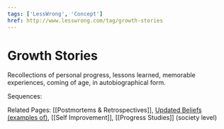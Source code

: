 ```yaml
---
tags: ['LessWrong', 'Concept']
href: http://www.lesswrong.com/tag/growth-stories
---
```


# Growth Stories
Recollections of personal progress, lessons learned, memorable experiences, coming of age, in autobiographical form.

Sequences: 

Related Pages: [[Postmortems & Retrospectives]], [Updated Beliefs (examples of)](https://www.lesswrong.com/tag/updated-beliefs-examples-of), [[Self Improvement]], [[Progress Studies]] (society level)

